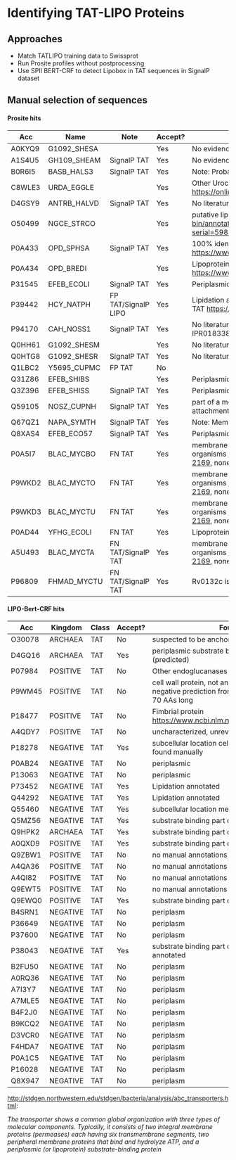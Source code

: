 # Identifying TAT-LIPO Proteins


## Approaches
- Match TATLIPO training data to Swissprot
- Run Prosite profiles without postprocessing
- Use SPII BERT-CRF to detect Lipobox in TAT sequences in SignalP dataset



## Manual selection of sequences


#### Prosite hits
Acc    |  Name        | Note                 | Accept? | Found evidence
-------|--------------|----------------------|---------|------
A0KYQ9 |  G1092_SHESA |                      | Yes     | No evidence
A1S4U5 |  GH109_SHEAM | SignalP TAT          | Yes     | No evidence
B0R6I5 |  BASB_HALS3  | SignalP TAT          | Yes     | Note: Probably anchored to the membrane by lipids.
C8WLE3 |  URDA_EGGLE  |                      | Yes     | Other Urocanate reductases are membrane-bound https://onlinelibrary.wiley.com/doi/full/10.1111/mmi.12067
D4GSY9 |  ANTRB_HALVD | SignalP TAT          | Yes     | No literature
O50499 |  NGCE_STRCO  |                      | Yes     | putative lipoprotein http://strepdb.streptomyces.org.uk/cgi-bin/annotation.pl?serial=5989&accession=AL645882&width=900
P0A433 |  OPD_SPHSA   | SignalP TAT          | Yes     | 100% identity Lipoprotein https://www.ncbi.nlm.nih.gov/pmc/articles/PMC4817201/
P0A434 |  OPD_BREDI   |                      | Yes     | Lipoprotein https://www.ncbi.nlm.nih.gov/pmc/articles/PMC4817201/
P31545 |  EFEB_ECOLI  | SignalP TAT          | Yes     | Periplasmic protein, no evidence
P39442 |  HCY_NATPH   | FP TAT/SignalP LIPO  | Yes     | Lipidation annotated. Binds a Cu ion, might be reason for TAT https://www.nature.com/articles/nrmicro2814
P94170 |  CAH_NOSS1   | SignalP TAT          | Yes     | No literature, some CAs are membrane-bound (Interpro IPR018338)
Q0HH61 |  G1092_SHESM |                      | Yes     | No literature
Q0HTG8 |  G1092_SHESR | SignalP TAT          | Yes     | No literature
Q1LBC2 |  Y5695_CUPMC | FP TAT               | No      |
Q31Z86 |  EFEB_SHIBS  |                      | Yes     | Periplasmic protein, no evidence
Q3Z396 |  EFEB_SHISS  | SignalP TAT          | Yes     | Periplasmic protein, no evidence
Q59105 |  NOSZ_CUPNH  | SignalP TAT          | Yes     | part of a membrane-attached complex, no evidence for attachment of NosZ
Q67QZ1 |  NAPA_SYMTH  | SignalP TAT          | Yes     | Note: Membrane-associated.
Q8XAS4 |  EFEB_ECO57  | SignalP TAT          | Yes     | Periplasmic protein, no evidence
P0A5I7 |  BLAC_MYCBO  | FN TAT               | Yes     | membrane-bound betalactamases confirmed in other organisms https://doi.org/10.1099/00221287-144-8-2169, none here
P9WKD2 |  BLAC_MYCTO  | FN TAT               | Yes     | membrane-bound betalactamases confirmed in other organisms https://doi.org/10.1099/00221287-144-8-2169, none here
P9WKD3 |  BLAC_MYCTU  | FN TAT               | Yes     | membrane-bound betalactamases confirmed in other organisms https://doi.org/10.1099/00221287-144-8-2169, none here
P0AD44 |  YFHG_ECOLI  | FN TAT               | Yes     | Lipoprotein http://stepdb.eu/strains/k12/secretome_via_tat
A5U493 |  BLAC_MYCTA  | FN TAT/SignalP TAT   | Yes     | membrane-bound betalactamases confirmed in other organisms https://doi.org/10.1099/00221287-144-8-2169, none here
P96809 |  FHMAD_MYCTU | FN TAT/SignalP TAT   | Yes     |Rv0132c is anchored to the cell envelope.


#### LIPO-Bert-CRF hits
Acc    |  Kingdom     | Class                | Accept? | Found evidence
-------|--------------|----------------------|---------|------
O30078 | ARCHAEA      |TAT                   | No      | suspected to be anchored to membrane by other protein
D4GQ16 | ARCHAEA      |TAT                   | Yes     | periplasmic substrate binding part of ABC transporter (predicted)
P07984 | POSITIVE     |TAT                   | No      | Other endoglucanases are lipoproteins
P9WM45 | POSITIVE     |TAT                   | No      | cell wall protein, not annotated as lipoprotein because negative prediction from LipoP. If correct, SP would be 70 AAs long
P18477 | POSITIVE     |TAT                   | No      | Fimbrial protein https://www.ncbi.nlm.nih.gov/pmc/articles/PMC208884/
A4QDY7 | POSITIVE     |TAT                   | No      | uncharacterized, unreviewed
P18278 | NEGATIVE     |TAT                   | Yes     | subcellular location cell membrane, no lipobox motif found manually
P0AB24 | NEGATIVE     |TAT                   | No      | periplasmic 
P13063 | NEGATIVE     |TAT                   | No      | periplasmic
P73452 | NEGATIVE     |TAT                   | Yes     | Lipidation annotated
Q44292 | NEGATIVE     |TAT                   | Yes     | Lipidation annotated
Q55460 | NEGATIVE     |TAT                   | Yes     | subcellular location membrane
Q5MZ56 | NEGATIVE     |TAT                   | Yes     | substrate binding part of ABC transporter
Q9HPK2 | ARCHAEA      |TAT                   | Yes     | substrate binding part of ABC transporter 
A0QXD9 | POSITIVE     |TAT                   | Yes     | substrate binding part of ABC transporter 
Q9ZBW1 | POSITIVE     |TAT                   | No      | no manual annotations 
A4QA36| POSITIVE      |TAT                   | No      | no manual annotations 
A4QI82| POSITIVE      |TAT                   | No      | no manual annotations 
Q9EWT5| POSITIVE      |TAT                   | No      | no manual annotations 
Q9EWQ0| POSITIVE      |TAT                   | Yes     | substrate binding part of ABC transporter 
B4SRN1| NEGATIVE      |TAT                   | No      | periplasm
P36649| NEGATIVE      |TAT                   | No      | periplasm
P37600| NEGATIVE      |TAT                   | No      | periplasm
P38043| NEGATIVE      |TAT                   | Yes     | substrate binding part of ABC transporter, lipidation annotated
B2FU50| NEGATIVE      |TAT                   | No      | periplasm
A0RQ36| NEGATIVE      |TAT                   | No      | periplasm
A7I3Y7| NEGATIVE      |TAT                   | No      | periplasm
A7MLE5| NEGATIVE      |TAT                   | No      | periplasm
B4F2J0| NEGATIVE      |TAT                   | No      | periplasm
B9KCQ2| NEGATIVE      |TAT                   | No      | periplasm
D3VCR0| NEGATIVE      |TAT                   | No      | periplasm
F4HDA7| NEGATIVE      |TAT                   | No      | periplasm
P0A1C5| NEGATIVE      |TAT                   | No      | periplasm
P16028| NEGATIVE      |TAT                   | No      | periplasm
Q8X947| NEGATIVE      |TAT                   | No      | periplasm

http://stdgen.northwestern.edu/stdgen/bacteria/analysis/abc_transporters.html:  

*The transporter shows a common global organization with three types of molecular components. Typically, it consists of two integral membrane proteins (permeases) each having six transmembrane segments, two peripheral membrane proteins that bind and hydrolyze ATP, and a periplasmic (or lipoprotein) substrate-binding protein*

